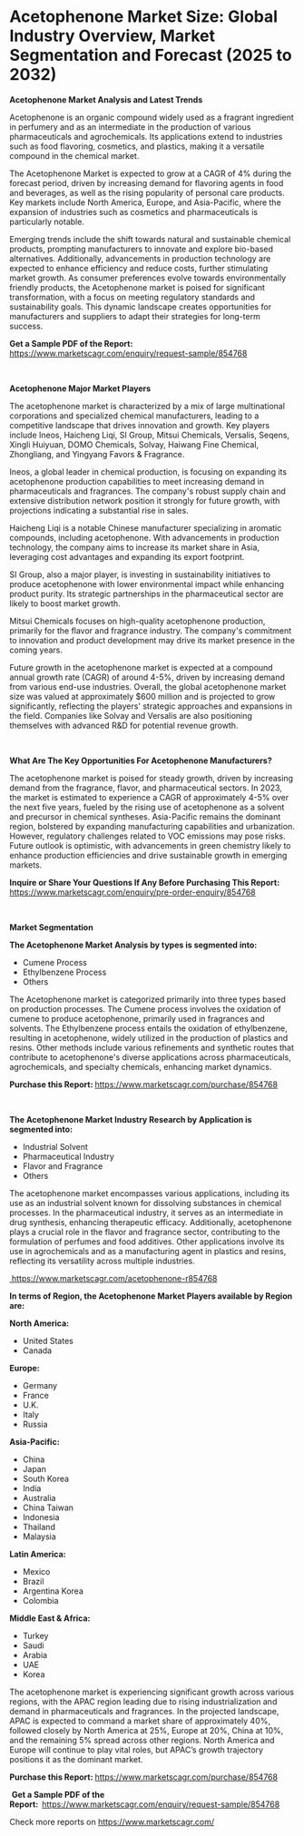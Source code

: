 <p><h1>Acetophenone Market Size: Global Industry Overview, Market Segmentation and Forecast (2025 to 2032)</h1></p><p><strong>Acetophenone Market Analysis and Latest Trends</strong></p>
<p><p>Acetophenone is an organic compound widely used as a fragrant ingredient in perfumery and as an intermediate in the production of various pharmaceuticals and agrochemicals. Its applications extend to industries such as food flavoring, cosmetics, and plastics, making it a versatile compound in the chemical market. </p><p>The Acetophenone Market is expected to grow at a CAGR of 4% during the forecast period, driven by increasing demand for flavoring agents in food and beverages, as well as the rising popularity of personal care products. Key markets include North America, Europe, and Asia-Pacific, where the expansion of industries such as cosmetics and pharmaceuticals is particularly notable. </p><p>Emerging trends include the shift towards natural and sustainable chemical products, prompting manufacturers to innovate and explore bio-based alternatives. Additionally, advancements in production technology are expected to enhance efficiency and reduce costs, further stimulating market growth. As consumer preferences evolve towards environmentally friendly products, the Acetophenone market is poised for significant transformation, with a focus on meeting regulatory standards and sustainability goals. This dynamic landscape creates opportunities for manufacturers and suppliers to adapt their strategies for long-term success.</p></p>
<p><strong>Get a Sample PDF of the Report:&nbsp;</strong> <a href="https://www.marketscagr.com/enquiry/request-sample/854768?utm_campaign=3580&utm_medium=2&utm_source=Github&utm_content=ia&utm_term=31032025&utm_id=acetophenone">https://www.marketscagr.com/enquiry/request-sample/854768</a></p>
<p>&nbsp;</p>
<p><strong>Acetophenone Major Market Players</strong></p>
<p><p>The acetophenone market is characterized by a mix of large multinational corporations and specialized chemical manufacturers, leading to a competitive landscape that drives innovation and growth. Key players include Ineos, Haicheng Liqi, SI Group, Mitsui Chemicals, Versalis, Seqens, Xingli Huiyuan, DOMO Chemicals, Solvay, Haiwang Fine Chemical, Zhongliang, and Yingyang Favors & Fragrance.</p><p>Ineos, a global leader in chemical production, is focusing on expanding its acetophenone production capabilities to meet increasing demand in pharmaceuticals and fragrances. The company's robust supply chain and extensive distribution network position it strongly for future growth, with projections indicating a substantial rise in sales.</p><p>Haicheng Liqi is a notable Chinese manufacturer specializing in aromatic compounds, including acetophenone. With advancements in production technology, the company aims to increase its market share in Asia, leveraging cost advantages and expanding its export footprint.</p><p>SI Group, also a major player, is investing in sustainability initiatives to produce acetophenone with lower environmental impact while enhancing product purity. Its strategic partnerships in the pharmaceutical sector are likely to boost market growth.</p><p>Mitsui Chemicals focuses on high-quality acetophenone production, primarily for the flavor and fragrance industry. The company's commitment to innovation and product development may drive its market presence in the coming years.</p><p>Future growth in the acetophenone market is expected at a compound annual growth rate (CAGR) of around 4-5%, driven by increasing demand from various end-use industries. Overall, the global acetophenone market size was valued at approximately $600 million and is projected to grow significantly, reflecting the players' strategic approaches and expansions in the field. Companies like Solvay and Versalis are also positioning themselves with advanced R&D for potential revenue growth.</p></p>
<p>&nbsp;</p>
<p><strong>What Are The Key Opportunities For Acetophenone Manufacturers?</strong></p>
<p><p>The acetophenone market is poised for steady growth, driven by increasing demand from the fragrance, flavor, and pharmaceutical sectors. In 2023, the market is estimated to experience a CAGR of approximately 4-5% over the next five years, fueled by the rising use of acetophenone as a solvent and precursor in chemical syntheses. Asia-Pacific remains the dominant region, bolstered by expanding manufacturing capabilities and urbanization. However, regulatory challenges related to VOC emissions may pose risks. Future outlook is optimistic, with advancements in green chemistry likely to enhance production efficiencies and drive sustainable growth in emerging markets.</p></p>
<p><strong>Inquire or Share Your Questions If Any Before Purchasing This Report:</strong> <a href="https://www.marketscagr.com/enquiry/pre-order-enquiry/854768?utm_campaign=3580&utm_medium=2&utm_source=Github&utm_content=ia&utm_term=31032025&utm_id=acetophenone">https://www.marketscagr.com/enquiry/pre-order-enquiry/854768</a></p>
<p>&nbsp;</p>
<p><strong>Market Segmentation</strong></p>
<p><strong>The Acetophenone Market Analysis by types is segmented into:</strong></p>
<p><ul><li>Cumene Process</li><li>Ethylbenzene Process</li><li>Others</li></ul></p>
<p><p>The Acetophenone market is categorized primarily into three types based on production processes. The Cumene process involves the oxidation of cumene to produce acetophenone, primarily used in fragrances and solvents. The Ethylbenzene process entails the oxidation of ethylbenzene, resulting in acetophenone, widely utilized in the production of plastics and resins. Other methods include various refinements and synthetic routes that contribute to acetophenone's diverse applications across pharmaceuticals, agrochemicals, and specialty chemicals, enhancing market dynamics.</p></p>
<p><strong>Purchase this Report:&nbsp;</strong><a href="https://www.marketscagr.com/purchase/854768?utm_campaign=3580&utm_medium=2&utm_source=Github&utm_content=ia&utm_term=31032025&utm_id=acetophenone">https://www.marketscagr.com/purchase/854768</a></p>
<p>&nbsp;</p>
<p><strong>The Acetophenone Market Industry Research by Application is segmented into:</strong></p>
<p><ul><li>Industrial Solvent</li><li>Pharmaceutical Industry</li><li>Flavor and Fragrance</li><li>Others</li></ul></p>
<p><p>The acetophenone market encompasses various applications, including its use as an industrial solvent known for dissolving substances in chemical processes. In the pharmaceutical industry, it serves as an intermediate in drug synthesis, enhancing therapeutic efficacy. Additionally, acetophenone plays a crucial role in the flavor and fragrance sector, contributing to the formulation of perfumes and food additives. Other applications involve its use in agrochemicals and as a manufacturing agent in plastics and resins, reflecting its versatility across multiple industries.</p></p>
<p><a href="https://www.marketscagr.com/acetophenone-r854768?utm_campaign=3580&utm_medium=2&utm_source=Github&utm_content=ia&utm_term=31032025&utm_id=acetophenone">&nbsp;https://www.marketscagr.com/acetophenone-r854768</a></p>
<p><strong>In terms of Region, the Acetophenone Market Players available by Region are:</strong></p>
<p>
    <p> <strong> North America: </strong>
        <ul>
            <li>United States</li>
            <li>Canada</li>
        </ul>
        </p> 
    <p> <strong> Europe: </strong>
        <ul>
            <li>Germany</li>
            <li>France</li>
            <li>U.K.</li>
            <li>Italy</li>
            <li>Russia</li>
        </ul>
        </p> 
    <p> <strong> Asia-Pacific: </strong>
        <ul>
            <li>China</li>
            <li>Japan</li>
            <li>South Korea</li>
            <li>India</li>
            <li>Australia</li>
            <li>China Taiwan</li>
            <li>Indonesia</li>
            <li>Thailand</li>
            <li>Malaysia</li>
        </ul>
        </p> 
    <p> <strong> Latin America: </strong>
        <ul>
            <li>Mexico</li>
            <li>Brazil</li>
            <li>Argentina Korea</li>
            <li>Colombia</li>
        </ul>
        </p> 
    <p> <strong> Middle East & Africa: </strong>
        <ul>
            <li>Turkey</li>
            <li>Saudi</li>
            <li>Arabia</li>
            <li>UAE</li>
            <li>Korea</li>
        </ul>
    </p>
    </p>
<p><p>The acetophenone market is experiencing significant growth across various regions, with the APAC region leading due to rising industrialization and demand in pharmaceuticals and fragrances. In the projected landscape, APAC is expected to command a market share of approximately 40%, followed closely by North America at 25%, Europe at 20%, China at 10%, and the remaining 5% spread across other regions. North America and Europe will continue to play vital roles, but APAC’s growth trajectory positions it as the dominant market.</p></p>
<p><strong>Purchase this Report: </strong><a href="https://www.marketscagr.com/purchase/854768?utm_campaign=3580&utm_medium=2&utm_source=Github&utm_content=ia&utm_term=31032025&utm_id=acetophenone">https://www.marketscagr.com/purchase/854768</a></p>
<p>&nbsp;<strong>Get a Sample PDF of the Report:&nbsp;&nbsp;</strong><a href="https://www.marketscagr.com/enquiry/request-sample/854768?utm_campaign=3580&utm_medium=2&utm_source=Github&utm_content=ia&utm_term=31032025&utm_id=acetophenone">https://www.marketscagr.com/enquiry/request-sample/854768</a></p>
<p><strong></strong></p>
<p>Check more reports on <a href="https://www.marketscagr.com/?utm_campaign=3580&utm_medium=2&utm_source=Github&utm_content=ia&utm_term=31032025&utm_id=acetophenone">https://www.marketscagr.com/</a></p>
